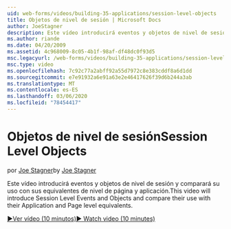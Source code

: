 ```yaml
---
uid: web-forms/videos/building-35-applications/session-level-objects
title: Objetos de nivel de sesión | Microsoft Docs
author: JoeStagner
description: Este vídeo introducirá eventos y objetos de nivel de sesión y comparará su uso con sus equivalentes de nivel de página y aplicación.
ms.author: riande
ms.date: 04/20/2009
ms.assetid: 4c968009-8c05-4b1f-98af-df48dc0f93d5
msc.legacyurl: /web-forms/videos/building-35-applications/session-level-objects
msc.type: video
ms.openlocfilehash: 7c92c77a2abff92a55d7972c8e383cddf8a6d1dd
ms.sourcegitcommit: e7e91932a6e91a63e2e46417626f39d6b244a3ab
ms.translationtype: MT
ms.contentlocale: es-ES
ms.lasthandoff: 03/06/2020
ms.locfileid: "78454417"
---
```

# <a name="session-level-objects"></a><span data-ttu-id="added-103">Objetos de nivel de sesión</span><span class="sxs-lookup"><span data-stu-id="added-103">Session Level Objects</span></span>

<span data-ttu-id="added-104">por [Joe Stagner](https://github.com/JoeStagner)</span><span class="sxs-lookup"><span data-stu-id="added-104">by [Joe Stagner](https://github.com/JoeStagner)</span></span>

<span data-ttu-id="added-105">Este vídeo introducirá eventos y objetos de nivel de sesión y comparará su uso con sus equivalentes de nivel de página y aplicación.</span><span class="sxs-lookup"><span data-stu-id="added-105">This video will introduce Session Level Events and Objects and compare their use with their Application and Page level equivalents.</span></span>

[<span data-ttu-id="added-106">&#9654;Ver vídeo (10 minutos)</span><span class="sxs-lookup"><span data-stu-id="added-106">&#9654; Watch video (10 minutes)</span></span>](https://channel9.msdn.com/Blogs/ASP-NET-Site-Videos/session-level-objects)
